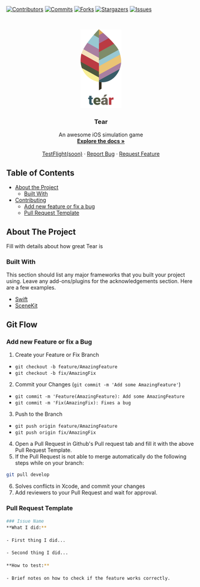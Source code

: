 [![Contributors][contributors-shield]][contributors-url]
[![Commits][commits-shield]][commits-url]
[![Forks][forks-shield]][forks-url]
[![Stargazers][stars-shield]][stars-url]
[![Issues][issues-shield]][issues-url]

<!-- PROJECT LOGO -->
<br />
<p align="center">
  <a href="https://github.com/pmrmoura/Tear">
    <img src="assets/logo.png" alt="Logo" width="108.73" height="210">
  </a>

  <h3 align="center">Tear</h3>

  <p align="center">
    An awesome iOS simulation game
    <br />
    <a href="https://github.com/pmrmoura/Tear"><strong>Explore the docs »</strong></a>
    <br />
    <br />
    <a href="https://github.com/pmrmoura/Tear">TestFlight(soon)</a>
    ·
    <a href="https://github.com/pmrmoura/Tear/issues">Report Bug</a>
    ·
    <a href="https://github.com/pmrmoura/Tear/issues">Request Feature</a>
  </p>
</p>



<!-- TABLE OF CONTENTS -->
## Table of Contents

* [About the Project](#about-the-project)
  * [Built With](#built-with)
* [Contributing](#git-flow)
  * [Add new feature or fix a bug](#add-new-feature-or-fix-a-bug)
  * [Pull Request Template](#pull-request-template)



<!-- ABOUT THE PROJECT -->
## About The Project

Fill with details about how great Tear is

### Built With
This section should list any major frameworks that you built your project using. Leave any add-ons/plugins for the acknowledgements section. Here are a few examples.
* [Swift](https://getbootstrap.com)
* [SceneKit](https://getbootstrap.com)

<!-- Git Flow -->
## Git Flow

### Add new Feature or fix a Bug

1. Create your Feature or Fix Branch
  * `git checkout -b feature/AmazingFeature`
  * `git checkout -b fix/AmazingFix`
2. Commit your Changes (`git commit -m 'Add some AmazingFeature'`)
  * `git commit -m 'Feature(AmazingFeature): Add some AmazingFeature`
  * `git commit -m 'Fix(AmazingFix): Fixes a bug`
3. Push to the Branch
  * `git push origin feature/AmazingFeature`
  * `git push origin fix/AmazingFix`
4. Open a Pull Request in Github's Pull request tab and fill it with the above Pull Request Template.
5. If the Pull Request is not able to merge automatically do the following steps while on your branch:
```sh
git pull develop
```
6. Solves conflicts in Xcode, and commit your changes
7. Add reviewers to your Pull Request and wait for approval.

### Pull Request Template
```sh
### Issue Name
**What I did:**

- First thing I did...

- Second thing I did...

**How to test:**

- Brief notes on how to check if the feature works correctly.
```

<!-- MARKDOWN LINKS & IMAGES -->
<!-- https://www.markdownguide.org/basic-syntax/#reference-style-links -->
[contributors-shield]: https://img.shields.io/github/contributors/pmrmoura/Tear.svg?style=flat-square
[contributors-url]: https://github.com/pmrmoura/Tear/graphs/contributors

[forks-shield]: https://img.shields.io/github/forks/pmrmoura/Tear.svg?style=flat-square
[forks-url]: https://github.com/pmrmoura/Tear/network/members
[commits-shield]: https://img.shields.io/github/last-commit/pmrmoura/Tear.svg?style=flat-square
[commits-url]: https://img.shields.io/github/last-commit/pmrmoura/Tear
[stars-shield]: https://img.shields.io/github/stars/pmrmoura/Tear.svg?style=flat-square
[stars-url]: https://github.com/pmrmoura/Tear/stargazers
[issues-shield]: https://img.shields.io/github/issues/pmrmoura/Tear.svg?style=flat-square
[issues-url]: https://github.com/pmrmoura/Tear/issues
[product-screenshot]: images/screenshot.png
